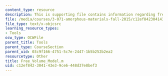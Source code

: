 ```yaml
---
content_type: resource
description: This is supporting file contains information regarding free_volume_model.
file: /media/courses/3-071-amorphous-materials-fall-2015/c12ef842304143e39ce6448d37e8bef3_Free_Volume_Model.m
file_type: text/x-objcsrc
learning_resource_types:
- Tools
ocw_type: OCWFile
parent_title: Tools
parent_type: CourseSection
parent_uid: 03c9f166-4751-5c7e-2447-1b5b252b2ea2
resourcetype: Other
title: Free_Volume_Model.m
uid: c12ef842-3041-43e3-9ce6-448d37e8bef3
---
```

